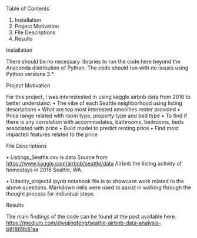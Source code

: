 Table of Contents
1.	Installation
2.	Project Motivation
3.	File Descriptions
4.	Results


Installation

There should be no necessary libraries to run the code here beyond the Anaconda distribution of Python. The code should run with no issues using Python versions 3.*.


Project Motivation

For this project, I was interestested in using kaggle airbnb data from 2016 to better understand: • The vibe of each Seattle neighborhood using listing descriptions
• What are top most interested amenities renter provided
• Price range related with room type, property type and bed type
• To find if there is any correlation with accommodates, bathrooms, bedrooms, beds associated with price
• Build model to predict renting price
• Find most impacted features related to the price


File Descriptions

• Listings_Seattle.csv is data Source from https://www.kaggle.com/airbnb/seattle/data Airbnb the listing activity of homestays in 2016 Seattle, WA.

• Udacity_project4.ipynb notebook file is to showcase work related to the above questions. Markdown cells were used to assist in walking through the thought process for individual steps.


Results

The main findings of the code can be found at the post available here.
https://medium.com/@yujingfeng/seattle-airbnb-data-analysis-b81869b81aa
